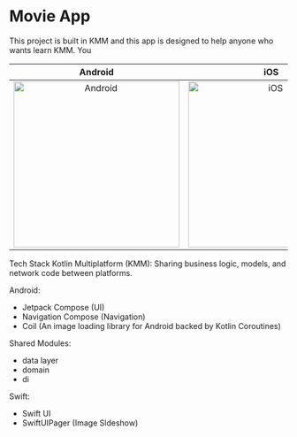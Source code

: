 # Movie App
This project is built in KMM and this app is designed to help anyone who wants learn KMM. You

Android                                                               |  iOS 
:--------------------------------------------------------------------:|:-------------------------------------------------------------:
<img src="screenshots/movieapp_android.gif" alt="Android" width="300" />  |  <img src="screenshots/movieapp_ios.gif" alt="iOS" width="300" />

Tech Stack
Kotlin Multiplatform (KMM): Sharing business logic, models, and network code between platforms.

Android:
- Jetpack Compose (UI)
- Navigation Compose (Navigation)
- Coil (An image loading library for Android backed by Kotlin Coroutines)

Shared Modules:
- data layer
- domain 
- di 

Swift: 
- Swift UI
- SwiftUIPager (Image Sldeshow) 
